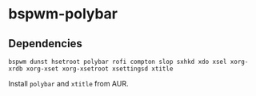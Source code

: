 # bspwm-polybar

## Dependencies
`bspwm dunst hsetroot polybar rofi compton slop sxhkd xdo xsel xorg-xrdb xorg-xset xorg-xsetroot xsettingsd xtitle`

Install `polybar` and `xtitle` from AUR.




